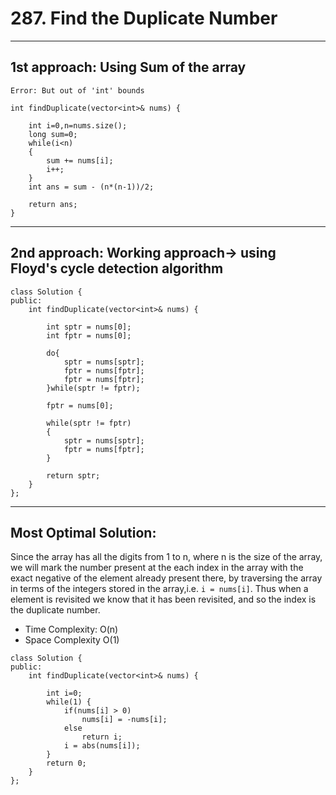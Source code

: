 # 287. Find the Duplicate Number
---

## 1st approach: Using Sum of the array

    Error: But out of 'int' bounds
```
int findDuplicate(vector<int>& nums) {
        
    int i=0,n=nums.size();
    long sum=0;
    while(i<n)
    {
        sum += nums[i];
        i++;
    }
    int ans = sum - (n*(n-1))/2;

    return ans;
}
```
---
## 2nd approach: Working approach-> using Floyd's cycle detection algorithm 

```
class Solution {
public:
    int findDuplicate(vector<int>& nums) {
        
        int sptr = nums[0];
        int fptr = nums[0];
        
        do{
            sptr = nums[sptr];
            fptr = nums[fptr];
            fptr = nums[fptr];
        }while(sptr != fptr);

        fptr = nums[0];

        while(sptr != fptr)
        {
            sptr = nums[sptr];
            fptr = nums[fptr];
        }

        return sptr;
    }
};
```

---
## Most Optimal Solution: 

Since the array has all the digits from 1 to n, where n is the size of the array, we will mark the number present at the each index in the array with the exact negative of the element already present there, by traversing the array in terms of the integers stored in the array,i.e. ```i = nums[i]```.
Thus when a element is revisited we know that it has been revisited, and so the index is the duplicate number.

- Time Complexity: O(n)
- Space Complexity O(1)

```
class Solution {
public:
    int findDuplicate(vector<int>& nums) {
        
        int i=0;
        while(1) {
            if(nums[i] > 0)
                nums[i] = -nums[i];
            else
                return i;
            i = abs(nums[i]);
        }
        return 0;
    }
};
```